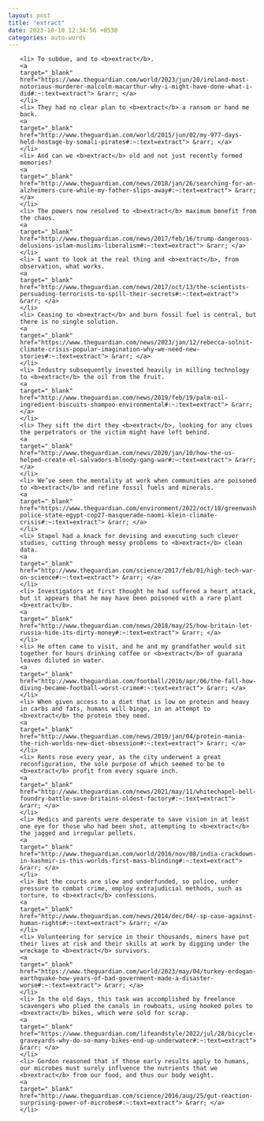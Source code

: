 ```yaml
---
layout: post
title: "extract"
date: 2023-10-10 12:34:56 +0530
categories: auto-words
---
```

<ol>

    <li> To subdue, and to <b>extract</b>.
    <a 
    target="_blank" 
    href="https://www.theguardian.com/world/2023/jun/20/ireland-most-notorious-murderer-malcolm-macarthur-why-i-might-have-done-what-i-did#:~:text=extract"> &rarr; </a>
    </li>
    <li> They had no clear plan to <b>extract</b> a ransom or hand me back.
    <a 
    target="_blank" 
    href="http://www.theguardian.com/world/2015/jun/02/my-977-days-held-hostage-by-somali-pirates#:~:text=extract"> &rarr; </a>
    </li>
    <li> And can we <b>extract</b> old and not just recently formed memories?
    <a 
    target="_blank" 
    href="http://www.theguardian.com/news/2018/jan/26/searching-for-an-alzheimers-cure-while-my-father-slips-away#:~:text=extract"> &rarr; </a>
    </li>
    <li> The powers now resolved to <b>extract</b> maximum benefit from the chaos.
    <a 
    target="_blank" 
    href="http://www.theguardian.com/news/2017/feb/16/trump-dangerous-delusions-islam-muslims-liberalism#:~:text=extract"> &rarr; </a>
    </li>
    <li> I want to look at the real thing and <b>extract</b>, from observation, what works.
    <a 
    target="_blank" 
    href="http://www.theguardian.com/news/2017/oct/13/the-scientists-persuading-terrorists-to-spill-their-secrets#:~:text=extract"> &rarr; </a>
    </li>
    <li> Ceasing to <b>extract</b> and burn fossil fuel is central, but there is no single solution.
    <a 
    target="_blank" 
    href="https://www.theguardian.com/news/2023/jan/12/rebecca-solnit-climate-crisis-popular-imagination-why-we-need-new-stories#:~:text=extract"> &rarr; </a>
    </li>
    <li> Industry subsequently invested heavily in milling technology to <b>extract</b> the oil from the fruit.
    <a 
    target="_blank" 
    href="http://www.theguardian.com/news/2019/feb/19/palm-oil-ingredient-biscuits-shampoo-environmental#:~:text=extract"> &rarr; </a>
    </li>
    <li> They sift the dirt they <b>extract</b>, looking for any clues the perpetrators or the victim might have left behind.
    <a 
    target="_blank" 
    href="http://www.theguardian.com/news/2020/jan/10/how-the-us-helped-create-el-salvadors-bloody-gang-war#:~:text=extract"> &rarr; </a>
    </li>
    <li> We’ve seen the mentality at work when communities are poisoned to <b>extract</b> and refine fossil fuels and minerals.
    <a 
    target="_blank" 
    href="https://www.theguardian.com/environment/2022/oct/18/greenwashing-police-state-egypt-cop27-masquerade-naomi-klein-climate-crisis#:~:text=extract"> &rarr; </a>
    </li>
    <li> Stapel had a knack for devising and executing such clever studies, cutting through messy problems to <b>extract</b> clean data.
    <a 
    target="_blank" 
    href="http://www.theguardian.com/science/2017/feb/01/high-tech-war-on-science#:~:text=extract"> &rarr; </a>
    </li>
    <li> Investigators at first thought he had suffered a heart attack, but it appears that he may have been poisoned with a rare plant <b>extract</b>.
    <a 
    target="_blank" 
    href="http://www.theguardian.com/news/2018/may/25/how-britain-let-russia-hide-its-dirty-money#:~:text=extract"> &rarr; </a>
    </li>
    <li> He often came to visit, and he and my grandfather would sit together for hours drinking coffee or <b>extract</b> of guarana leaves diluted in water.
    <a 
    target="_blank" 
    href="http://www.theguardian.com/football/2016/apr/06/the-fall-how-diving-became-football-worst-crime#:~:text=extract"> &rarr; </a>
    </li>
    <li> When given access to a diet that is low on protein and heavy in carbs and fats, humans will binge, in an attempt to <b>extract</b> the protein they need.
    <a 
    target="_blank" 
    href="http://www.theguardian.com/news/2019/jan/04/protein-mania-the-rich-worlds-new-diet-obsession#:~:text=extract"> &rarr; </a>
    </li>
    <li> Rents rose every year, as the city underwent a great reconfiguration, the sole purpose of which seemed to be to <b>extract</b> profit from every square inch.
    <a 
    target="_blank" 
    href="http://www.theguardian.com/news/2021/may/11/whitechapel-bell-foundry-battle-save-britains-oldest-factory#:~:text=extract"> &rarr; </a>
    </li>
    <li> Medics and parents were desperate to save vision in at least one eye for those who had been shot, attempting to <b>extract</b> the jagged and irregular pellets.
    <a 
    target="_blank" 
    href="http://www.theguardian.com/world/2016/nov/08/india-crackdown-in-kashmir-is-this-worlds-first-mass-blinding#:~:text=extract"> &rarr; </a>
    </li>
    <li> But the courts are slow and underfunded, so police, under pressure to combat crime, employ extrajudicial methods, such as torture, to <b>extract</b> confessions.
    <a 
    target="_blank" 
    href="http://www.theguardian.com/news/2014/dec/04/-sp-case-against-human-rights#:~:text=extract"> &rarr; </a>
    </li>
    <li> Volunteering for service in their thousands, miners have put their lives at risk and their skills at work by digging under the wreckage to <b>extract</b> survivors.
    <a 
    target="_blank" 
    href="https://www.theguardian.com/world/2023/may/04/turkey-erdogan-earthquake-how-years-of-bad-government-made-a-disaster-worse#:~:text=extract"> &rarr; </a>
    </li>
    <li> In the old days, this task was accomplished by freelance scavengers who plied the canals in rowboats, using hooked poles to <b>extract</b> bikes, which were sold for scrap.
    <a 
    target="_blank" 
    href="https://www.theguardian.com/lifeandstyle/2022/jul/28/bicycle-graveyards-why-do-so-many-bikes-end-up-underwater#:~:text=extract"> &rarr; </a>
    </li>
    <li> Gordon reasoned that if those early results apply to humans, our microbes must surely influence the nutrients that we <b>extract</b> from our food, and thus our body weight.
    <a 
    target="_blank" 
    href="http://www.theguardian.com/science/2016/aug/25/gut-reaction-surprising-power-of-microbes#:~:text=extract"> &rarr; </a>
    </li>